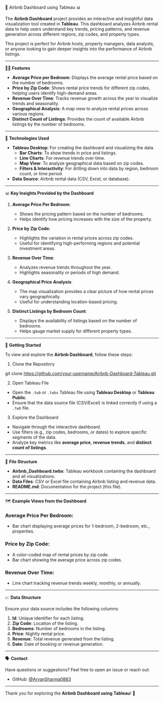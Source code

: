 🏡 Airbnb Dashboard using Tableau 📊

The **Airbnb Dashboard** project provides an interactive and insightful data visualization tool created in **Tableau**. This dashboard analyzes Airbnb rental data to help users understand key trends, pricing patterns, and revenue generation across different regions, zip codes, and property types.

This project is perfect for Airbnb hosts, property managers, data analysts, or anyone looking to gain deeper insights into the performance of Airbnb listings.

---

🧑‍💻 **Features**
- **Average Price per Bedroom**: Displays the average rental price based on the number of bedrooms.
- **Price by Zip Code**: Shows rental price trends for different zip codes, helping users identify high-demand areas.
- **Revenue Over Time**: Tracks revenue growth across the year to visualize trends and seasonality.
- **Geographical Analysis**: A map view to analyze rental prices across various regions.
- **Distinct Count of Listings**: Provides the count of available Airbnb listings by the number of bedrooms.

---

🔧 **Technologies Used**
- **Tableau Desktop**: For creating the dashboard and visualizing the data.
  - **Bar Charts**: To show trends in price and listings.
  - **Line Charts**: For revenue trends over time.
  - **Map View**: To analyze geographical data based on zip codes.
  - **Filters & Interactivity**: For drilling down into data by region, bedroom count, or time period.
- **Data Source**: Airbnb rental data (CSV, Excel, or database).

---

📊 **Key Insights Provided by the Dashboard**

1. **Average Price Per Bedroom**: 
   - Shows the pricing pattern based on the number of bedrooms.
   - Helps identify how pricing increases with the size of the property.

2. **Price by Zip Code**:
   - Highlights the variation in rental prices across zip codes.
   - Useful for identifying high-performing regions and potential investment areas.

3. **Revenue Over Time**:
   - Analyzes revenue trends throughout the year.
   - Highlights seasonality or periods of high demand.

4. **Geographical Price Analysis**:
   - The map visualization provides a clear picture of how rental prices vary geographically.
   - Useful for understanding location-based pricing.

5. **Distinct Listings by Bedroom Count**:
   - Displays the availability of listings based on the number of bedrooms.
   - Helps gauge market supply for different property types.

---

🚀 **Getting Started**

To view and explore the **Airbnb Dashboard**, follow these steps:

1. Clone the Repository


git clone https://github.com/your-username/Airbnb-Dashboard-Tableau.git


2. Open Tableau File

- Open the `.twb` or `.twbx` Tableau file using **Tableau Desktop** or **Tableau Public**.
- Ensure that the data source file (CSV/Excel) is linked correctly if using a `.twb` file.

3. Explore the Dashboard

- Navigate through the interactive dashboard.
- Use filters (e.g., zip codes, bedrooms, or dates) to explore specific segments of the data.
- Analyze key metrics like **average price**, **revenue trends**, and **distinct count of listings**.

---

📂 **File Structure**

- **Airbnb_Dashboard.twbx**: Tableau workbook containing the dashboard and all visualizations.
- **Data Files**: CSV or Excel file containing Airbnb listing and revenue data.
- **README.md**: Documentation for the project (this file).

---

🗺️ **Example Views from the Dashboard**

### Average Price Per Bedroom:
- Bar chart displaying average prices for 1-bedroom, 2-bedroom, etc., properties.

### Price by Zip Code:
- A color-coded map of rental prices by zip code.
- Bar chart showing the average price across zip codes.

### Revenue Over Time:
- Line chart tracking revenue trends weekly, monthly, or annually.

---

📈 **Data Structure**

Ensure your data source includes the following columns:

1. **Id**: Unique identifier for each listing.
2. **Zip Code**: Location of the listing.
3. **Bedrooms**: Number of bedrooms in the listing.
4. **Price**: Nightly rental price.
5. **Revenue**: Total revenue generated from the listing.
6. **Date**: Date of booking or revenue generation.

---

🗣️ **Contact**

Have questions or suggestions? Feel free to open an issue or reach out:

- GitHub: [@AryanSharma0883](https://github.com/AryanSharma0883)

---

Thank you for exploring the **Airbnb Dashboard using Tableau**! 🚀
```
